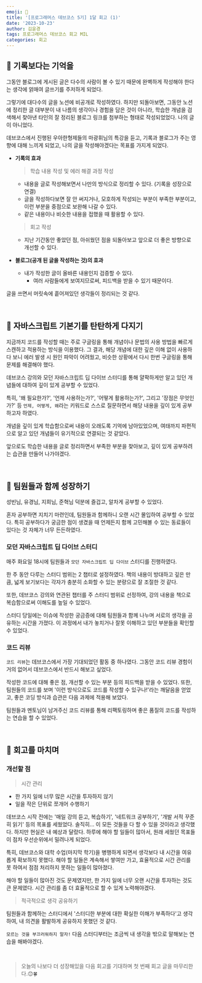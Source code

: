 ```yaml
---
emoji: 📄
title: '[프로그래머스 데브코스 5기] 1달 회고 (1)'
date: '2023-10-23'
author: 김윤경
tags: 프로그래머스 데브코스 회고 MIL
categories: 회고
---
```


## 📝 기록보다는 기억을

그동안 블로그에 게시된 글은 다수의 사람이 볼 수 있기 때문에 완벽하게 작성해야 한다는 생각에 얽매여 글쓰기를 주저하게 되었다.

그렇기에 대다수의 글을 노션에 비공개로 작성하였다. 하지만 되돌아보면, 그동안 노션에 정리한 글 대부분이 내 나름의 생각이나 경험을 담은 것이 아니라, 학습한 개념을 검색해서 찾아낸 타인의 잘 정리된 블로그 링크를 첨부하는 형태로 작성되었었다. 나의 글이 아니었다.

데브코스에서 진행된 우아한형제들의 마광휘님의 특강을 듣고, 기록과 블로그가 주는 영향에 대해 느끼게 되었고, 나의 글을 작성해야겠다는 목표를 가지게 되었다.

- **기록의 효과**

  > 학습 내용 작성 및 에러 해결 과정 작성

  - 내용을 글로 작성해보면서 나만의 방식으로 정리할 수 있다. (기록을 성장으로 연결)
  - 글을 작성하다보면 잘 안 써지거나, 모호하게 작성되는 부분이 부족한 부분이고, 이런 부분을 중점으로 보완해 나갈 수 있다.
  - 같은 내용이나 비슷한 내용을 접했을 때 활용할 수 있다.

  > 회고 작성

  - 지난 기간동안 좋았던 점, 아쉬웠던 점을 되돌아보고 앞으로 더 좋은 방향으로 개선할 수 있다.

- **블로그(공개 된 글을 작성하는 것)의 효과**
  - 내가 작성한 글이 올바른 내용인지 검증할 수 있다.
    - 여러 사람들에게 보여지므로써, 피드백을 받을 수 있기 때문이다.

글을 쓰면서 머릿속에 흩어져있던 생각들이 정리되는 것 같다.

<br />

## 🔎 자바스크립트 기본기를 탄탄하게 다지기

지금까지 코드를 작성할 때는 주로 구글링을 통해 개념이나 문법의 사용 방법을 빠르게 스캔하고 적용하는 방식을 이용했다. 그 결과, 해당 개념에 대한 깊은 이해 없이 사용하다 보니 에러 발생 시 원인 파악이 어려웠고, 비슷한 상황에서 다시 한번 구글링을 통해 문제를 해결해야 했다.

데브코스 강의와 모던 자바스크립트 딥 다이브 스터디를 통해 얄팍하게만 알고 있던 개념들에 대하여 깊이 있게 공부할 수 있었다.

특히, '왜 필요한가?', '언제 사용하는가?', '어떻게 활용하는가?', 그리고 '장점은 무엇인가?' 등 `언제, 어떻게, 왜`라는 키워드로 스스로 질문하면서 해당 내용을 깊이 있게 공부하고자 하였다.

개념을 깊이 있게 학습함으로써 내용이 오래도록 기억에 남아있었으며, 여태까지 파편적으로 알고 있던 개념들이 유기적으로 연결되는 것 같았다.

앞으로도 학습한 내용을 글로 정리하면서 부족한 부분을 찾아보고, 깊이 있게 공부하려는 습관을 만들어 나가야겠다.

<br />

## 👥 팀원들과 함께 성장하기

성빈님, 유경님, 지희님, 준혁님 덕분에 즐겁고, 알차게 공부할 수 있었다.

혼자 공부하면 지치기 마련인데, 팀원들과 함께하니 오랜 시간 몰입하여 공부할 수 있었다. 특히 공부하다가 궁금한 점이 생겼을 때 언제든지 함께 고민해볼 수 있는 동료들이 있다는 것 자체가 너무 든든하였다.

### 모던 자바스크립트 딥 다이브 스터디

매주 화요일 18시에 팀원들과 `모던 자바스크립트 딥 다이브` 스터디를 진행하였다.

한 주 동안 다루는 스터디 범위는 2 챕터로 설정하였다. 책의 내용이 방대하고 깊은 만큼, 넓게 보기보다는 각자가 충분히 소화할 수 있는 분량으로 잘 조절한 것 같다.

또한, 데브코스 강의와 연관된 챕터를 주 스터디 범위로 선정하여, 강의 내용을 책으로 복습함으로써 이해도를 높일 수 있었다.

스터디 당일에는 이슈에 작성한 궁금증에 대해 팀원들과 함께 나누며 서로의 생각을 공유하는 시간을 가졌다. 이 과정에서 내가 놓치거나 잘못 이해하고 있던 부분들을 확인할 수 있었다.

### 코드 리뷰

`코드 리뷰`는 데브코스에서 가장 기대되었던 활동 중 하나였다. 그동안 코드 리뷰 경험이 거의 없어서 데브코스에서 반드시 해보고 싶었다.

작성한 코드에 대해 좋은 점, 개선할 수 있는 부분 등의 피드백을 받을 수 있었다. 또한, 팀원들의 코드를 보며 '이런 방식으로도 코드를 작성할 수 있구나!'라는 깨달음을 얻었고, 좋은 코딩 방식과 습관은 다음 과제에 적용해 보았다.

팀원들과 멘토님이 남겨주신 코드 리뷰를 통해 리팩토링하며 좋은 품질의 코드를 작성하는 연습을 할 수 있었다.

<br />

## 🤔 회고를 마치며

### 개선할 점

> 시간 관리

- 한 가지 일에 너무 많은 시간을 투자하지 않기
- 일을 작은 단위로 쪼개어 수행하기

데브코스 시작 전에는 '매일 강의 듣고, 복습하기', '네트워크 공부하기', '개발 서적 꾸준히 읽기' 등의 목표를 세웠었다.
솔직히... 이 모든 것들을 다 할 수 있을 것이라고 생각했다.
하지만 현실은 내 예상과 달랐다. 하루에 해야 할 일들이 많아서, 원래 세웠던 목표들이 점차 우선순위에서 밀려나게 되었다.

특히, 데브코스와 대학 수업(마지막 학기)을 병행하게 되면서 생각보다 내 시간을 여유롭게 확보하지 못했다.
해야 할 일들은 계속해서 쌓여만 가고, 효율적으로 시간 관리를 못 하여서 점점 처리하지 못하는 일들이 많아졌다.

해야 할 일들이 많아진 것도 문제였지만, 한 가지 일에 너무 오랜 시간을 투자하는 것도 큰 문제였다.
시간 관리를 좀 더 효율적으로 할 수 있게 노력해야겠다.

> 적극적으로 생각 공유하기

팀원들과 함께하는 스터디에서 '스터디한 부분에 대한 확실한 이해가 부족하다'고 생각하여, 내 의견을 활발하게 공유하지 못했던 것 같다.

`모르는 것을 부끄러워하지 말자!`
다음 스터디부터는 조금씩 내 생각을 밖으로 말해보는 연습을 해봐야겠다.

<br />

> 오늘의 나보다 더 성장해있을 다음 회고를 기대하며 첫 번째 회고 글을 마무리한다.😊🍀

```toc

```
